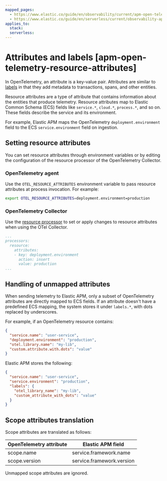 ```yaml
---
mapped_pages:
  - https://www.elastic.co/guide/en/observability/current/apm-open-telemetry-resource-attributes.html
  - https://www.elastic.co/guide/en/serverless/current/observability-apm-agents-opentelemetry-resource-attributes.html
applies_to:
  stack:
  serverless:
---
```


# Attributes and labels [apm-open-telemetry-resource-attributes]

In OpenTelemetry, an attribute is a key-value pair. Attributes are similar to [labels](/solutions/observability/apm/metadata.md#apm-data-model-labels) in that they add metadata to transactions, spans, and other entities.

Resource attributes are a type of attribute that contains information about the entities that produce telemetry. Resource attributes map to Elastic Common Schema (ECS) fields like `service.*`, `cloud.*`, `process.*`, and so on. These fields describe the service and its environment.

For example, Elastic APM maps the OpenTelemetry `deployment.environment` field to the ECS `service.environment` field on ingestion.

## Setting resource attributes

You can set resource attributes through environment variables or by editing the configuration of the resource processor of the OpenTelemetry Collector.

### OpenTelemetry agent

Use the `OTEL_RESOURCE_ATTRIBUTES` environment variable to pass resource attributes at process invocation. For example:

```bash
export OTEL_RESOURCE_ATTRIBUTES=deployment.environment=production
```

### OpenTelemetry Collector

Use the [resource processor](https://github.com/open-telemetry/opentelemetry-collector-contrib/tree/main/processor/resourceprocessor) to set or apply changes to resource attributes when using the OTel Collector.

```yaml
...
processors:
  resource:
    attributes:
    - key: deployment.environment
      action: insert
      value: production
...
```

## Handling of unmapped attributes

When sending telemetry to Elastic APM, only a subset of OpenTelemetry attributes are directly mapped to ECS fields. If an attribute doesn't have a predefined ECS mapping, the system stores it under `labels.*`, with dots replaced by underscores.

For example, if an OpenTelemetry resource contains:

```json
{
  "service.name": "user-service",
  "deployment.environment": "production",
  "otel.library.name": "my-lib",
  "custom.attribute.with.dots": "value"
}
```

Elastic APM stores the following:

```json
{
  "service.name": "user-service",
  "service.environment": "production",
  "labels": {
    "otel_library_name": "my-lib",
    "custom_attribute_with_dots": "value"
  }
}
```

## Scope attributes translation

Scope attributes are translated as follows:

| OpenTelemetry attribute | Elastic APM field |
|-------------------------|-------------------|
| scope.name | service.framework.name |
| scope.version | service.framework.version |

Unmapped scope attributes are ignored.
